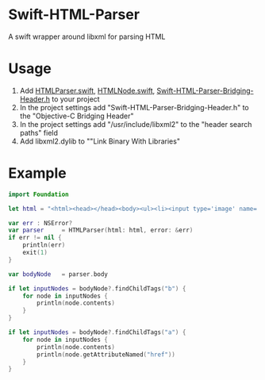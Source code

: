 Swift-HTML-Parser
=================
A swift wrapper around libxml for parsing HTML

Usage
=================
1. Add [HTMLParser.swift](Swift-HTML-Parser/HTMLParser.swift), [HTMLNode.swift](Swift-HTML-Parser/HTMLNode.swift), [Swift-HTML-Parser-Bridging-Header.h](Swift-HTML-Parser/Swift-HTML-Parser-Bridging-Header.h) to your project
2. In the project settings add "Swift-HTML-Parser-Bridging-Header.h" to the "Objective-C Bridging Header" 
3. In the project settings add "/usr/include/libxml2" to the "header search paths" field
4. Add libxml2.dylib to ""Link Binary With Libraries"

Example
=================

```swift
import Foundation

let html = "<html><head></head><body><ul><li><input type='image' name='input1' value='string1value' class='abc' /></li><li><input type='image' name='input2' value='string2value' class='def' /></li></ul><span class='spantext'><b>Hello World 1</b></span><span class='spantext'><b>Hello World 2</b></span><a href='example.com'>example(English)</a><a href='example.co.jp'>example(JP)</a></body>"

var err : NSError?
var parser     = HTMLParser(html: html, error: &err)
if err != nil {
    println(err)
    exit(1)
}

var bodyNode   = parser.body

if let inputNodes = bodyNode?.findChildTags("b") {
    for node in inputNodes {
        println(node.contents)
    }
}

if let inputNodes = bodyNode?.findChildTags("a") {
    for node in inputNodes {
        println(node.contents)
        println(node.getAttributeNamed("href"))
    }
}

```
